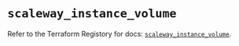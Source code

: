 # `scaleway_instance_volume`

Refer to the Terraform Registory for docs: [`scaleway_instance_volume`](https://registry.terraform.io/providers/scaleway/scaleway/2.31.0/docs/resources/instance_volume).
